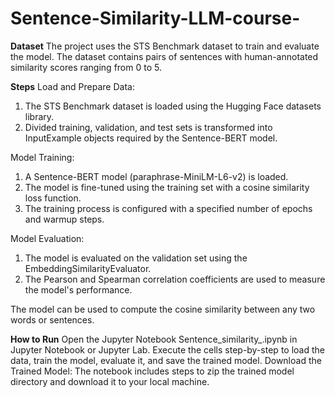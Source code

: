 # Sentence-Similarity-LLM-course-

**Dataset**
The project uses the STS Benchmark dataset to train and evaluate the model. The dataset contains pairs of sentences with human-annotated similarity scores ranging from 0 to 5.

**Steps**
Load and Prepare Data:
1. The STS Benchmark dataset is loaded using the Hugging Face datasets library.
2. Divided training, validation, and test sets is transformed into InputExample objects required by the Sentence-BERT model.

Model Training:
1. A Sentence-BERT model (paraphrase-MiniLM-L6-v2) is loaded.
2. The model is fine-tuned using the training set with a cosine similarity loss function.
3. The training process is configured with a specified number of epochs and warmup steps.

Model Evaluation:
1. The model is evaluated on the validation set using the EmbeddingSimilarityEvaluator.
2. The Pearson and Spearman correlation coefficients are used to measure the model's performance.

The model can be used to compute the cosine similarity between any two words or sentences.

**How to Run**
Open the Jupyter Notebook Sentence_similarity_.ipynb in Jupyter Notebook or Jupyter Lab.
Execute the cells step-by-step to load the data, train the model, evaluate it, and save the trained model.
Download the Trained Model:
The notebook includes steps to zip the trained model directory and download it to your local machine.
